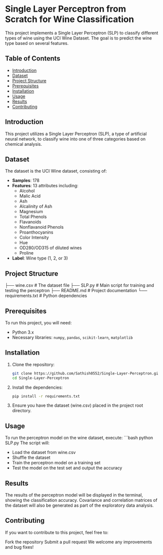 # Single Layer Perceptron from Scratch for Wine Classification

This project implements a Single Layer Perceptron (SLP) to classify different types of wine using the UCI Wine Dataset. The goal is to predict the wine type based on several features.

## Table of Contents
- [Introduction](#introduction)
- [Dataset](#dataset)
- [Project Structure](#project-structure)
- [Prerequisites](#prerequisites)
- [Installation](#installation)
- [Usage](#usage)
- [Results](#results)
- [Contributing](#contributing)

## Introduction
This project utilizes a Single Layer Perceptron (SLP), a type of artificial neural network, to classify wine into one of three categories based on chemical analysis.

## Dataset
The dataset is the UCI Wine dataset, consisting of:
- **Samples**: 178
- **Features**: 13 attributes including:
  - Alcohol
  - Malic Acid
  - Ash
  - Alcalinity of Ash
  - Magnesium
  - Total Phenols
  - Flavanoids
  - Nonflavanoid Phenols
  - Proanthocyanins
  - Color Intensity
  - Hue
  - OD280/OD315 of diluted wines
  - Proline
- **Label**: Wine type (1, 2, or 3)

## Project Structure
├── wine.csv # The dataset file ├── SLP.py # Main script for training and testing the perceptron ├── README.md # Project documentation └── requirements.txt # Python dependencies


## Prerequisites
To run this project, you will need:
- Python 3.x
- Necessary libraries: `numpy`, `pandas`, `scikit-learn`, `matplotlib`

## Installation
1. Clone the repository:
   ```bash
   git clone https://github.com/Sathish0552/Single-Layer-Perceptron.git
   cd Single-Layer-Perceptron
2. Install the dependencies:
   ```bash
   pip install -r requirements.txt
3. Ensure you have the dataset (wine.csv) placed in the project root directory.

## Usage
To run the perceptron model on the wine dataset, execute:
    ```bash
    python SLP.py
The script will:
- Load the dataset from wine.csv
- Shuffle the dataset
- Train the perceptron model on a training set
- Test the model on the test set and output the accuracy
## Results
The results of the perceptron model will be displayed in the terminal, showing the classification accuracy. Covariance and correlation matrices of the dataset will also be generated as part of the exploratory data analysis.

## Contributing
If you want to contribute to this project, feel free to:

Fork the repository
Submit a pull request
We welcome any improvements and bug fixes!
